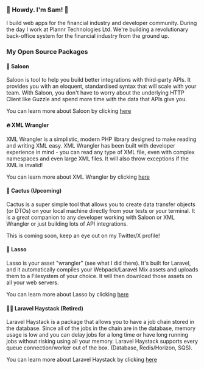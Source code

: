 ### 👋 Howdy. I'm Sam! 🤠

I build web apps for the financial industry and developer community. During the day I work at Plannr Technologies Ltd. We're building a revolutionary back-office system for the financial industry from the ground up.

### My Open Source Packages

#### 🤠 Saloon
Saloon is tool to help you build better integrations with third-party APIs. It provides you with an eloquent, standardised syntax that will scale with your team. With Saloon, you don't have to worry about the underlying HTTP Client like Guzzle and spend more time with the data that APIs give you. 

You can learn more about Saloon by clicking [here](https://github.com/saloonphp/saloon)

#### 🔥 XML Wrangler
XML Wrangler is a simplistic, modern PHP library designed to make reading and writing XML easy. XML Wrangler has been built with developer experience in mind - you can read any type of XML file, even with complex namespaces and even large XML files. It will also throw exceptions if the XML is invalid!

You can learn more about XML Wrangler by clicking [here](https://github.com/saloonphp/xml-wrangler)

#### 🌵 Cactus (Upcoming)
Cactus is a super simple tool that allows you to create data transfer objects (or DTOs) on your local machine directly from your tests or your terminal. It is a great companion to any developer working with Saloon or XML Wrangler or just building lots of API integrations.

This is coming soon, keep an eye out on my Twitter/X profile!

#### 🏇 Lasso 

Lasso is your asset "wrangler" (see what I did there). It's built for Laravel, and it automatically compiles your Webpack/Laravel Mix assets and uploads them to a Filesystem of your choice. It will then download those assets on all your web servers.

You can learn more about Lasso by clicking [here](https://github.com/sammyjo20/lasso)

#### 👩‍🌾 Laravel Haystack (Retired)
Laravel Haystack is a package that allows you to have a job chain stored in the database. Since all of the jobs in the chain are in the database, memory usage is low and you can delay jobs for a long time or have long running jobs without risking using all your memory. Laravel Haystack supports every queue connection/worker out of the box. (Database, Redis/Horizon, SQS).

You can learn more about Laravel Haystack by clicking [here](https://github.com/sammyjo20/laravel-haystack)
